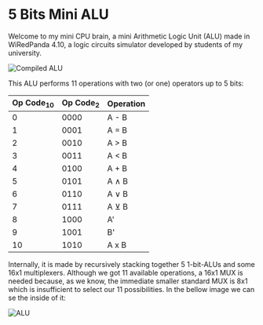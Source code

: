 # 5 Bits Mini ALU

Welcome to my mini CPU brain, a mini Arithmetic Logic Unit (ALU) made in WiRedPanda 4.10, a logic circuits simulator developed by students of my university.

![Compiled ALU](https://i.imgur.com/DAjI05J.png)

This ALU performs 11 operations with two (or one) operators up to 5 bits:

| Op Code<sub>10</sub> | Op Code<sub>2</sub> | Operation |
| -------- | ------- | ------- |
| 0 | 0000 | A - B |
| 1 | 0001 | A = B |
| 2 | 0010 | A > B |
| 3 | 0011 | A < B |
| 4 | 0100 | A + B |
| 5 | 0101 | A ∧ B |
| 6 | 0110 | A ∨ B |
| 7 | 0111 | A ⊻ B |
| 8 | 1000 | A' |
| 9 | 1001 | B' |
| 10 | 1010 | A x B |

Internally, it is made by recursively stacking together 5 1-bit-ALUs and some 16x1 multiplexers. Although we got 11 available operations, a 16x1 MUX is needed because, as we know, the immediate smaller standard MUX is 8x1 which is insufficient to select our 11 possibilities. In the bellow image we can se the inside of it:

![ALU](https://i.imgur.com/q0xqgGu.png)



